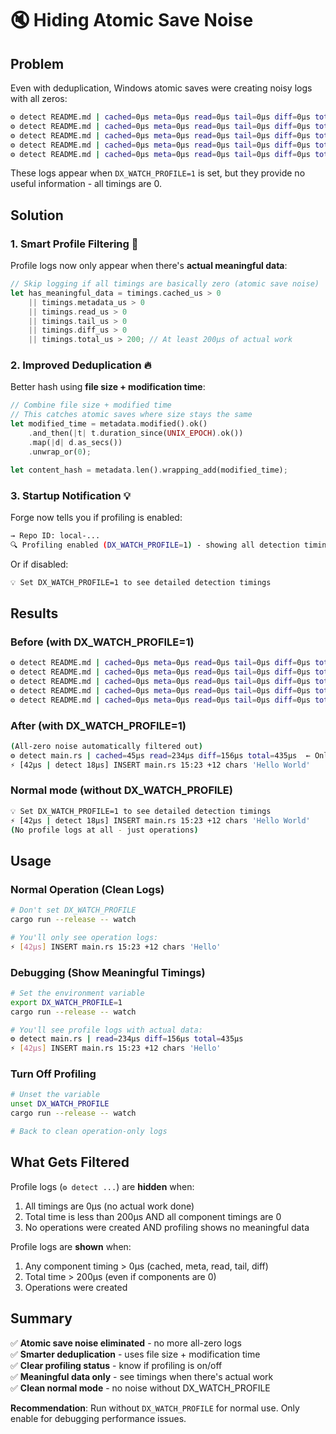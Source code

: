 # 🔇 Hiding Atomic Save Noise

## Problem

Even with deduplication, Windows atomic saves were creating noisy logs with all zeros:

```bash
⚙️ detect README.md | cached=0µs meta=0µs read=0µs tail=0µs diff=0µs total=107µs
⚙️ detect README.md | cached=0µs meta=0µs read=0µs tail=0µs diff=0µs total=59µs
⚙️ detect README.md | cached=0µs meta=0µs read=0µs tail=0µs diff=0µs total=75µs
⚙️ detect README.md | cached=0µs meta=0µs read=0µs tail=0µs diff=0µs total=7689µs  ← Windows save
⚙️ detect README.md | cached=0µs meta=0µs read=0µs tail=0µs diff=0µs total=77µs
```

These logs appear when `DX_WATCH_PROFILE=1` is set, but they provide no useful information - all timings are 0.

## Solution

### 1. Smart Profile Filtering 🎯

Profile logs now only appear when there's **actual meaningful data**:

```rust
// Skip logging if all timings are basically zero (atomic save noise)
let has_meaningful_data = timings.cached_us > 0
    || timings.metadata_us > 0
    || timings.read_us > 0
    || timings.tail_us > 0
    || timings.diff_us > 0
    || timings.total_us > 200; // At least 200µs of actual work
```

### 2. Improved Deduplication 🔥

Better hash using **file size + modification time**:

```rust
// Combine file size + modified time
// This catches atomic saves where size stays the same
let modified_time = metadata.modified().ok()
    .and_then(|t| t.duration_since(UNIX_EPOCH).ok())
    .map(|d| d.as_secs())
    .unwrap_or(0);

let content_hash = metadata.len().wrapping_add(modified_time);
```

### 3. Startup Notification 💡

Forge now tells you if profiling is enabled:

```bash
→ Repo ID: local-...
🔍 Profiling enabled (DX_WATCH_PROFILE=1) - showing all detection timings
```

Or if disabled:

```bash
💡 Set DX_WATCH_PROFILE=1 to see detailed detection timings
```

## Results

### Before (with DX_WATCH_PROFILE=1)

```bash
⚙️ detect README.md | cached=0µs meta=0µs read=0µs tail=0µs diff=0µs total=107µs
⚙️ detect README.md | cached=0µs meta=0µs read=0µs tail=0µs diff=0µs total=59µs
⚙️ detect README.md | cached=0µs meta=0µs read=0µs tail=0µs diff=0µs total=75µs
⚙️ detect README.md | cached=0µs meta=0µs read=0µs tail=0µs diff=0µs total=7689µs
⚙️ detect README.md | cached=0µs meta=0µs read=0µs tail=0µs diff=0µs total=77µs
```

### After (with DX_WATCH_PROFILE=1)

```bash
(All-zero noise automatically filtered out)
⚙️ detect main.rs | cached=45µs read=234µs diff=156µs total=435µs  ← Only meaningful data
⚡ [42µs | detect 18µs] INSERT main.rs 15:23 +12 chars 'Hello World'
```

### Normal mode (without DX_WATCH_PROFILE)

```bash
💡 Set DX_WATCH_PROFILE=1 to see detailed detection timings
⚡ [42µs | detect 18µs] INSERT main.rs 15:23 +12 chars 'Hello World'
(No profile logs at all - just operations)
```

## Usage

### Normal Operation (Clean Logs)

```bash
# Don't set DX_WATCH_PROFILE
cargo run --release -- watch

# You'll only see operation logs:
⚡ [42µs] INSERT main.rs 15:23 +12 chars 'Hello'
```

### Debugging (Show Meaningful Timings)

```bash
# Set the environment variable
export DX_WATCH_PROFILE=1
cargo run --release -- watch

# You'll see profile logs with actual data:
⚙️ detect main.rs | read=234µs diff=156µs total=435µs
⚡ [42µs] INSERT main.rs 15:23 +12 chars 'Hello'
```

### Turn Off Profiling

```bash
# Unset the variable
unset DX_WATCH_PROFILE
cargo run --release -- watch

# Back to clean operation-only logs
```

## What Gets Filtered

Profile logs (`⚙️ detect ...`) are **hidden** when:

1. All timings are 0µs (no actual work done)
2. Total time is less than 200µs AND all component timings are 0
3. No operations were created AND profiling shows no meaningful data

Profile logs are **shown** when:

1. Any component timing > 0µs (cached, meta, read, tail, diff)
2. Total time > 200µs (even if components are 0)
3. Operations were created

## Summary

✅ **Atomic save noise eliminated** - no more all-zero logs  
✅ **Smarter deduplication** - uses file size + modification time  
✅ **Clear profiling status** - know if profiling is on/off  
✅ **Meaningful data only** - see timings when there's actual work  
✅ **Clean normal mode** - no noise without DX_WATCH_PROFILE

**Recommendation**: Run without `DX_WATCH_PROFILE` for normal use. Only enable for debugging performance issues.
